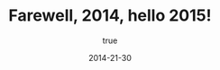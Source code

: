 ---
layout: post
title: Farewell, 2014, hello 2015!
subtitle: 
lastmod: 2014-12-30
date: 2014-21-30

cover_image: null

excerpt: ""

author:
  name: Scotty Vernon
  twitter: KingScooty
  gplus: +ScottyVernon 
  bio: Founder, Software Engineer @ Wildflame Studios
  image: ks.png
---